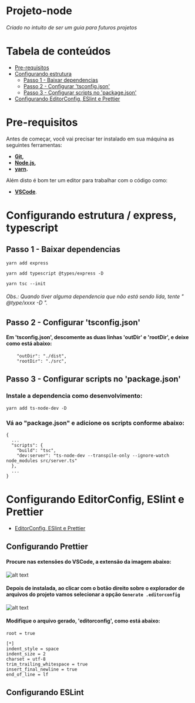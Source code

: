 # Projeto-node
###### Criado no intuito de ser um guia para futuros projetos


Tabela de conteúdos
====================
<!--ts-->
  * [Pre-requisitos](#ancora1)
  * [Configurando estrutura](#ancora2)
      * [Passo 1 - Baixar dependencias](#ancora2.1)
      * [Passo 2 - Configurar 'tsconfig.json'](#ancora2.2)
      * [Passo 3 - Configurar scripts no 'package.json'](#ancora2.3)
  * [Configurando EditorConfig, ESlint e Prettier](#ancora3)

<!--te-->

<a id="ancora1"></a>
# Pre-requisitos

Antes de começar, você vai precisar ter instalado em sua máquina as seguintes ferramentas:

* <b> [Git](https://git-scm.com),
* [Node.js](https://nodejs.org/en/),
* [yarn](https://classic.yarnpkg.com/en/docs/install/#windows-stable).
</b>

Além disto é bom ter um editor para trabalhar com o código como:
* <b>[VSCode](https://code.visualstudio.com/)</b>.


<a id="ancora2"></a>
# Configurando estrutura / express, typescript

<a id="ancora2.1"></a>
## Passo 1 - Baixar dependencias

```
yarn add express
```
```
yarn add typescript @types/express -D
```
```
yarn tsc --init
```

<a id="ancora2.1Obs"></a>
###### Obs.: Quando tiver alguma dependencia que não está sendo lida, tente " @type/xxxx -D ".

<a id="ancora2.2"></a>
## Passo 2 - Configurar 'tsconfig.json'

#### Em 'tsconfig.json', descomente as duas linhas 'outDir' e 'rootDir', e deixe como está abaixo:

```
    "outDir": "./dist",
    "rootDir": "./src",
```

<a id="ancora2.3"></a>
## Passo 3 - Configurar scripts no 'package.json'

### Instale a dependencia como desenvolvimento:

```
yarn add ts-node-dev -D
```

### Vá ao "package.json" e adicione os scripts conforme abaixo:

```
{
  ...
  "scripts": {
    "build": "tsc",
    "dev:server": "ts-node-dev --transpile-only --ignore-watch node_modules src/server.ts"
  },
  ...
}
```

<a id="ancora3"></a>
# Configurando EditorConfig, ESlint e Prettier

* [EditorConfig, ESlint e Prettier](https://www.notion.so/Padr-es-de-projeto-com-ESLint-Prettier-e-EditorConfig-0b57b47a24724c859c0cf226aa0cc3a7)

## Configurando Prettier

#### Procure nas extensões do VSCode, a extensão da imagem abaixo:

![alt text](https://www.notion.so/image/https%3A%2F%2Fs3-us-west-2.amazonaws.com%2Fsecure.notion-static.com%2F2184e361-42b6-4019-9d21-0ac456021f02%2Fi1.png?table=block&id=ad3f8cf0-d41f-4f2a-a46f-ddbb1b16c603&width=2750&userId=&cache=v2)

#### Depois de instalada, ao clicar com o botão direito sobre o explorador de arquivos do projeto vamos selecionar a opção ```Generate .editorconfig```

![alt text](https://s3.us-west-2.amazonaws.com/secure.notion-static.com/633a1f68-af6a-4eaf-849e-66f6cc1acae7/editorConfig.gif?X-Amz-Algorithm=AWS4-HMAC-SHA256&X-Amz-Credential=AKIAT73L2G45O3KS52Y5%2F20201218%2Fus-west-2%2Fs3%2Faws4_request&X-Amz-Date=20201218T120758Z&X-Amz-Expires=86400&X-Amz-Signature=b547492f1347bf173328cd2a51c299d7ce9e297475648a398a31e9871d1ab524&X-Amz-SignedHeaders=host)

#### Modifique o arquivo gerado, 'editorconfig', como está abaixo:

```
root = true

[*]
indent_style = space
indent_size = 2
charset = utf-8
trim_trailing_whitespace = true
insert_final_newline = true
end_of_line = lf
```

## Configurando ESLint

